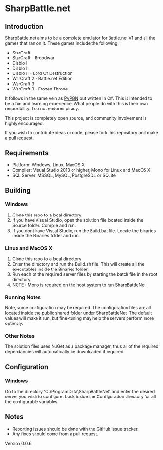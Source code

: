 # SharpBattle.net

## Introduction

SharpBattle.net aims to be a complete emulator for Battle.net V1 and all the games that ran on it. These games
include the following:

 + StarCraft
 + StarCraft - Broodwar
 + Diablo I
 + Diablo II
 + Diablo II - Lord Of Destruction
 + WarCraft 2 - Battle.net Edition
 + WarCraft 3
 + WarCraft 3 - Frozen Throne

It follows in the same vein as [PvPGN](http://pvpgn.berlios.de/) but written in C#. This is intended to be a fun
and learning experience. What people do with this is their own resposibility. I do not endores piracy.

This project is completely open source, and community involvement is highly encouraged.

If you wish to contribute ideas or code, please fork this repository and make a pull request.

## Requirements

 + Platform: Windows, Linux, MacOS X
 + Compiler: Visual Studio 2013 or higher, Mono for Linux and MacOS X
 + SQL Server: MSSQL, MySQL, PostgreSQL or SQLite

## Building

### Windows

 1. Clone this repo to a local directory
 2. If you have Visual Studio, open the solution file located inside the Source folder. Compile and run.
 3. If you dont have Visual Studio, run the Build.bat file. Locate the binaries inside the Binaries folder and run.

### Linux and MacOS X

 1. Clone this repo to a local directory
 2. Enter the directory and run the Build.sh file. This will create all the executables inside the Binaries folder.
 3. Run each of the required server files by starting the batch file in the root directory.
 4. NOTE : Mono is required on the host system to run SharpBattleNet

### Running Notes

Note, some configuration may be required. The configuration files are all located inside the public shared folder
under SharpBattleNet. The default values will make it run, but fine-tuning may help the servers perform more optimaly.

### Other Notes

The solution files uses NuGet as a package manager, thus all of the required dependancies will automatically be 
downloaded if required.

## Configuration

### Windows

Go to the directory 'C:\ProgramData\SharpBattleNet' and enter the desired server you wish to configure. Look inside
the Configuration directory for all the configurable variables.



## Notes

 + Reporting issues should be done with the GitHub issue tracker.
 + Any fixes should come from a pull request.

Version 0.0.6

